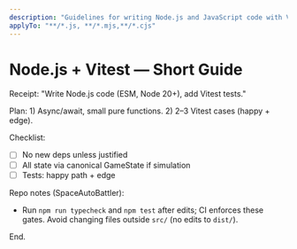 ```yaml
---
description: "Guidelines for writing Node.js and JavaScript code with Vitest testing"
applyTo: "**/*.js, **/*.mjs,**/*.cjs"
---
```


# Node.js + Vitest — Short Guide

Receipt: "Write Node.js code (ESM, Node 20+), add Vitest tests."

Plan: 1) Async/await, small pure functions. 2) 2–3 Vitest cases (happy + edge).

Checklist:

- [ ] No new deps unless justified
- [ ] All state via canonical GameState if simulation
- [ ] Tests: happy path + edge

Repo notes (SpaceAutoBattler):

- Run `npm run typecheck` and `npm test` after edits; CI enforces these gates. Avoid changing files outside `src/` (no edits to `dist/`).

End.
